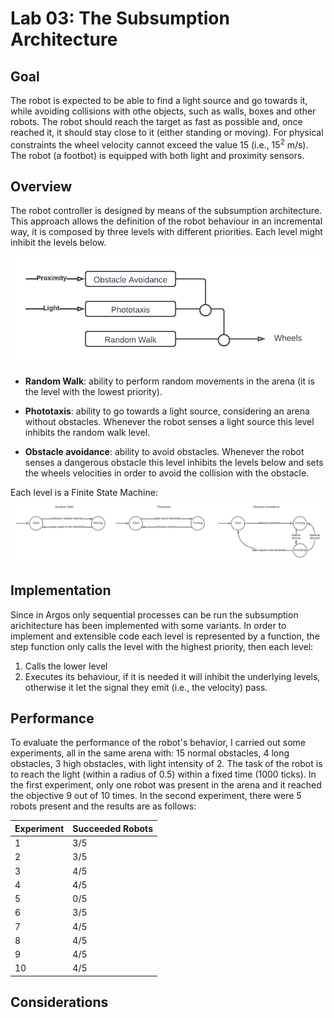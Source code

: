# Lab 03: The Subsumption Architecture

## Goal

The robot is expected to be able to find a light source and go towards it, while avoiding collisions with othe objects, such as walls, boxes and other robots. The robot should reach the target as fast as possible and, once reached it, it should stay close to it (either standing or moving). For physical constraints the wheel velocity cannot exceed the value 15 (i.e.,  15<sup>2</sup> m/s). The robot (a footbot) is equipped with both light and proximity sensors.

## Overview

The robot controller is designed by means of the subsumption architecture. This approach allows the definition of the robot behaviour in an incremental way, it is composed by three levels with different priorities. Each level might inhibit the levels below. 

![architecture](./imgs/architecture.png)

- **Random Walk**: ability to perform random movements in the arena (it is the level with the lowest priority).

- **Phototaxis**: ability to go towards a light source, considering an arena without obstacles. Whenever the robot senses a light source this level inhibits the random walk level.

- **Obstacle avoidance**: ability to avoid obstacles. Whenever the robot senses a dangerous obstacle this level inhibits the levels below and sets the wheels velocities in order to avoid the collision with the obstacle. 

Each level is a Finite State Machine:
![architecture](./imgs/FMS.png)

## Implementation

Since in Argos only sequential processes can be run the subsumption arichitecture has been implemented with some variants. In order to implement and extensible code each level is represented by a function, the step function only calls the level with the highest priority, then each level:
1. Calls the lower level 
2. Executes its behaviour, if it is needed it will inhibit the underlying levels, otherwise it let the signal they emit (i.e., the velocity) pass. 

## Performance 

To evaluate the performance of the robot's behavior, I carried out some experiments, all in the same arena with: 15 normal obstacles, 4 long obstacles, 3 high obstacles, with light intensity of 2.
The task of the robot is to reach the light (within a radius of 0.5) within a fixed time (1000 ticks).
In the first experiment, only one robot was present in the arena and it reached the objective 9 out of 10 times.
In the second experiment, there were 5 robots present and the results are as follows:

| Experiment | Succeeded Robots |
|------------|------------------|
| 1          | 3/5              |
| 2          | 3/5              |
| 3          | 4/5              |
| 4          | 4/5              |
| 5          | 0/5              |
| 6          | 3/5              |
| 7          | 4/5              |
| 8          | 4/5              |
| 9          | 4/5              |
| 10         | 4/5              |


## Considerations